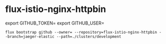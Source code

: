 # flux-istio-nginx-httpbin

export GITHUB_TOKEN=
export GITHUB_USER=

`flux bootstrap github --owner= --repository=flux-istio-nginx-httpbin --branch=jaeger-elastic --path=./clusters/development`
